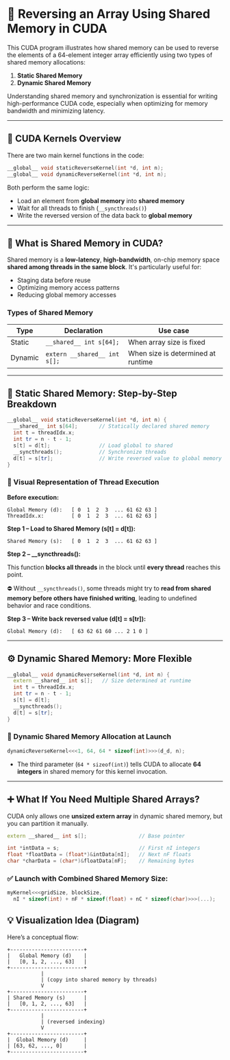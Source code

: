 # 🔄 **Reversing an Array Using Shared Memory in CUDA**

This CUDA program illustrates how shared memory can be used to reverse the elements of a 64-element integer array efficiently using two types of shared memory allocations:

1. **Static Shared Memory**
2. **Dynamic Shared Memory**

Understanding shared memory and synchronization is essential for writing high-performance CUDA code, especially when optimizing for memory bandwidth and minimizing latency.

---

## 🚀 CUDA Kernels Overview

There are two main kernel functions in the code:

```cpp
__global__ void staticReverseKernel(int *d, int n);
__global__ void dynamicReverseKernel(int *d, int n);
```

Both perform the same logic:

-   Load an element from **global memory** into **shared memory**
-   Wait for all threads to finish (`__syncthreads()`)
-   Write the reversed version of the data back to **global memory**

---

## 📌 What is Shared Memory in CUDA?

Shared memory is a **low-latency**, **high-bandwidth**, on-chip memory space **shared among threads in the same block**. It's particularly useful for:

-   Staging data before reuse
-   Optimizing memory access patterns
-   Reducing global memory accesses

### Types of Shared Memory

| Type    | Declaration                  | Use case                           |
| ------- | ---------------------------- | ---------------------------------- |
| Static  | `__shared__ int s[64];`      | When array size is fixed           |
| Dynamic | `extern __shared__ int s[];` | When size is determined at runtime |

---

## 🧠 Static Shared Memory: Step-by-Step Breakdown

```cpp
__global__ void staticReverseKernel(int *d, int n) {
  __shared__ int s[64];       // Statically declared shared memory
  int t = threadIdx.x;
  int tr = n - t - 1;
  s[t] = d[t];                // Load global to shared
  __syncthreads();            // Synchronize threads
  d[t] = s[tr];               // Write reversed value to global memory
}
```

### 🔁 Visual Representation of Thread Execution

**Before execution:**

```
Global Memory (d):   [ 0  1  2  3  ... 61 62 63 ]
ThreadIdx.x:         [ 0  1  2  3  ... 61 62 63 ]
```

**Step 1 – Load to Shared Memory (s[t] = d[t]):**

```
Shared Memory (s):   [ 0  1  2  3  ... 61 62 63 ]
```

**Step 2 – \_\_syncthreads():**

This function **blocks all threads** in the block until **every thread** reaches this point.

⛔ Without `__syncthreads()`, some threads might try to **read from shared memory before others have finished writing**, leading to undefined behavior and race conditions.

**Step 3 – Write back reversed value (d[t] = s[tr]):**

```
Global Memory (d):   [ 63 62 61 60 ... 2 1 0 ]
```

---

## ⚙️ Dynamic Shared Memory: More Flexible

```cpp
__global__ void dynamicReverseKernel(int *d, int n) {
  extern __shared__ int s[];   // Size determined at runtime
  int t = threadIdx.x;
  int tr = n - t - 1;
  s[t] = d[t];
  __syncthreads();
  d[t] = s[tr];
}
```

### 🧠 Dynamic Shared Memory Allocation at Launch

```cpp
dynamicReverseKernel<<<1, 64, 64 * sizeof(int)>>>(d_d, n);
```

-   The third parameter (`64 * sizeof(int)`) tells CUDA to allocate **64 integers** in shared memory for this kernel invocation.

---

## ➕ What If You Need Multiple Shared Arrays?

CUDA only allows one **unsized extern array** in dynamic shared memory, but you can partition it manually.

```cpp
extern __shared__ int s[];                 // Base pointer

int *intData = s;                          // First nI integers
float *floatData = (float*)&intData[nI];   // Next nF floats
char *charData = (char*)&floatData[nF];    // Remaining bytes
```

### ✅ Launch with Combined Shared Memory Size:

```cpp
myKernel<<<gridSize, blockSize,
  nI * sizeof(int) + nF * sizeof(float) + nC * sizeof(char)>>>(...);
```

## 💡 Visualization Idea (Diagram)

Here’s a conceptual flow:

```
+------------------------+
|   Global Memory (d)    |
|   [0, 1, 2, ..., 63]   |
+------------------------+
           |
           | (copy into shared memory by threads)
           V
+------------------------+
| Shared Memory (s)      |
|   [0, 1, 2, ..., 63]   |
+------------------------+
           |
           | (reversed indexing)
           V
+------------------------+
|  Global Memory (d)     |
| [63, 62, ..., 0]       |
+------------------------+
```
